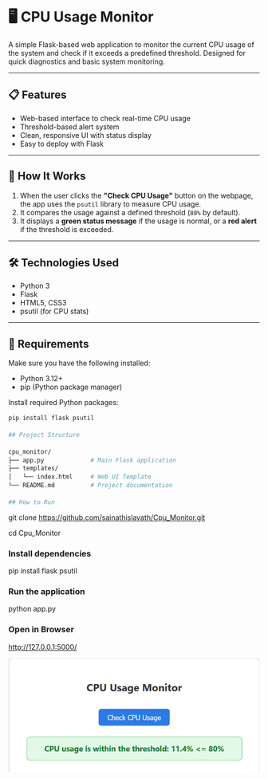 # 🖥️ CPU Usage Monitor

A simple Flask-based web application to monitor the current CPU usage of the system and check if it exceeds a predefined threshold. Designed for quick diagnostics and basic system monitoring.

---

## 📋 Features

- Web-based interface to check real-time CPU usage
- Threshold-based alert system
- Clean, responsive UI with status display
- Easy to deploy with Flask

---

## 🚀 How It Works

1. When the user clicks the **"Check CPU Usage"** button on the webpage, the app uses the `psutil` library to measure CPU usage.
2. It compares the usage against a defined threshold (`80%` by default).
3. It displays a **green status message** if the usage is normal, or a **red alert** if the threshold is exceeded.

---

## 🛠️ Technologies Used

- Python 3
- Flask
- HTML5, CSS3
- psutil (for CPU stats)

---

## 🧾 Requirements

Make sure you have the following installed:

- Python 3.12+
- pip (Python package manager)

Install required Python packages:

```bash
pip install flask psutil

## Project Structure

cpu_monitor/
├── app.py             # Main Flask application
├── templates/
│   └── index.html     # Web UI Template
└── README.md          # Project documentation

## How to Run
```
git clone https://github.com/sainathislavath/Cpu_Monitor.git

cd Cpu_Monitor

### Install dependencies

pip install flask psutil

### Run the application

python app.py

### Open in Browser

http://127.0.0.1:5000/

![alt Cpu Monitor](image.png)